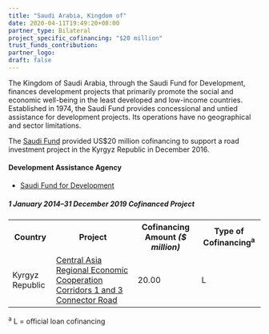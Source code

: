 ```yaml
---
title: "Saudi Arabia, Kingdom of"
date: 2020-04-11T19:49:20+08:00
partner_type: Bilateral
project_specific_cofinancing: "$20 million"
trust_funds_contribution:
partner_logo:
draft: false
---
```

The Kingdom of Saudi Arabia, through the Saudi Fund for Development, finances development projects that primarily promote the social and economic well-being in the least developed and low-income countries. Established in 1974, the Saudi Fund provides concessional and untied assistance for development projects. Its operations have no geographical and sector limitations.  

The [Saudi Fund](https://www.sfd.gov.sa/en/) provided US$20 million cofinancing to support a road investment project in the Kyrgyz Republic in December 2016.  

#### Development Assistance Agency

* [Saudi Fund for Development](https://www.sfd.gov.sa/en/) 

<split>

##### _1 January 2014–31 December 2019_ Cofinanced Project

<table class="table dr-partner-table">

<tr>
<th>Country</th>
<th>Project</th>
<th>Cofinancing Amount <em>($ million)</em></th>
<th>Type of Cofinancing<sup>a</sup></th>
</tr>
<tr>
<td>Kyrgyz Republic</td>
<td><a
href="https://www.adb.org/projects/48401-007/main" target="_blank">Central Asia Regional Economic Cooperation Corridors 1 and 3 Connector Road</a></td>
<td>20.00 </td>
<td>L</td>
</tr>
</table>

<p class="dr-footnote"><sup>a</sup> L = official loan cofinancing</p>